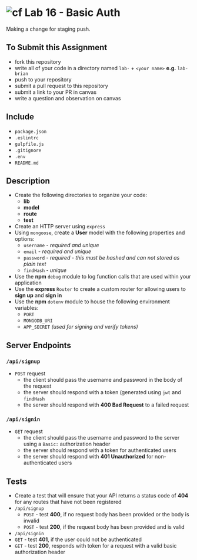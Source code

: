 ![cf](https://i.imgur.com/7v5ASc8.png) Lab 16 - Basic Auth
======
Making a change for staging push.
## To Submit this Assignment
  * fork this repository
  * write all of your code in a directory named `lab-` + `<your name>` **e.g.** `lab-brian`
  * push to your repository
  * submit a pull request to this repository
  * submit a link to your PR in canvas
  * write a question and observation on canvas

## Include
  * `package.json`
  * `.eslintrc`
  * `gulpfile.js`
  * `.gitignore`
  * `.env`
  * `README.md`

## Description
  * Create the following directories to organize your code:
    * **lib**
    * **model**
    * **route**
    * **test**
  * Create an HTTP server using `express`
  * Using `mongoose`, create a **User** model with the following properties and options:
    * `username` - *required and unique*
    * `email` - *required and unique*
    * `password` - *required - this must be hashed and can not stored as plain text*
    * `findHash` - *unique*
  * Use the **npm** `debug` module to log function calls that are used within your application
  * Use the **express** `Router` to create a custom router for allowing users to **sign up** and **sign in**
  * Use the **npm** `dotenv` module to house the following environment variables:
    * `PORT`
    * `MONGODB_URI`
    * `APP_SECRET` *(used for signing and verify tokens)*

## Server Endpoints
### `/api/signup`
* `POST` request
  * the client should pass the username and password in the body of the request
  * the server should respond with a token (generated using `jwt` and `findHash`
  * the server should respond with **400 Bad Request** to a failed request

### `/api/signin`
* `GET` request
  * the client should pass the username and password to the server using a `Basic:` authorization header
  * the server should respond with a token for authenticated users
  * the server should respond with **401 Unauthorized** for non-authenticated users

## Tests
* Create a test that will ensure that your API returns a status code of **404** for any routes that have not been registered
* `/api/signup`
  * `POST` - test **400**, if no request body has been provided or the body is invalid
  * `POST` - test **200**, if the request body has been provided and is valid
* `/api/signin`
 * `GET` - test **401**, if the user could not be authenticated
 * `GET` - test **200**, responds with token for a request with a valid basic authorization header

